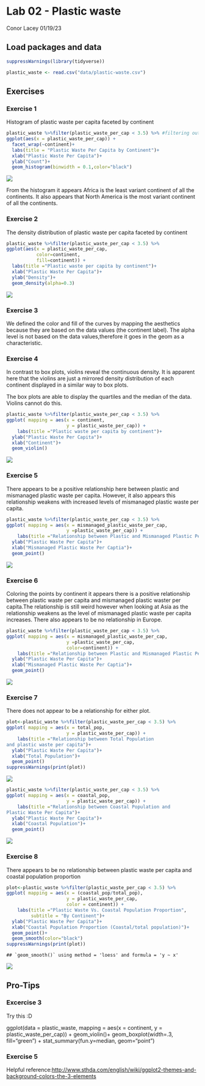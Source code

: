Lab 02 - Plastic waste
================
Conor Lacey
01/19/23

## Load packages and data

``` r
suppressWarnings(library(tidyverse)) 
```

``` r
plastic_waste <- read.csv("data/plastic-waste.csv")
```

## Exercises

### Exercise 1

Histogram of plastic waste per capita faceted by continent

``` r
plastic_waste %>%filter(plastic_waste_per_cap < 3.5) %>% #filtering out 3.5
ggplot(aes(x = plastic_waste_per_cap)) +
  facet_wrap(~continent)+
  labs(title = "Plastic Waste Per Capita by Continent")+
  xlab("Plastic Waste Per Capita")+
  ylab("Count")+
  geom_histogram(binwidth = 0.1,color="black")
```

![](lab-02_files/figure-gfm/plastic-waste-continent-1.png)<!-- -->

From the histogram it appears Africa is the least variant continent of
all the continents. It also appears that North America is the most
variant continent of all the continents.

### Exercise 2

The density distribution of plastic waste per capita faceted by
continent

``` r
plastic_waste %>%filter(plastic_waste_per_cap < 3.5) %>% 
ggplot(aes(x = plastic_waste_per_cap,
           color=continent,
           fill=continent)) +
  labs(title ="Plastic waste per capita by continent")+
  xlab("Plastic Waste Per Capita")+
  ylab("Density")+
  geom_density(alpha=0.3)
```

![](lab-02_files/figure-gfm/plastic-waste-density-1.png)<!-- -->

### Exercise 3

We defined the color and fill of the curves by mapping the aesthetics
because they are based on the data values (the continent label). The
alpha level is not based on the data values,therefore it goes in the
geom as a characteristic.

### Exercise 4

In contrast to box plots, violins reveal the continuous density. It is
apparent here that the violins are just a mirrored density distribution
of each continent displayed in a similar way to box plots.

The box plots are able to display the quartiles and the median of the
data. Violins cannot do this.

``` r
plastic_waste %>%filter(plastic_waste_per_cap < 3.5) %>% 
ggplot( mapping = aes(x = continent, 
                      y = plastic_waste_per_cap)) +
    labs(title ="Plastic waste per capita by continent")+
  ylab("Plastic Waste Per Capita")+
  xlab("Continent")+
  geom_violin()
```

![](lab-02_files/figure-gfm/plastic-waste-violin-1.png)<!-- -->

### Exercise 5

There appears to be a positive relationship here between plastic and
mismanaged plastic waste per capita. However, it also appears this
relationship weakens with increased levels of mismanaged plastic waste
per capita.

``` r
plastic_waste %>%filter(plastic_waste_per_cap < 3.5) %>% 
ggplot( mapping = aes(x = mismanaged_plastic_waste_per_cap, 
                      y =plastic_waste_per_cap)) +
    labs(title ="Relationship between Plastic and Mismanaged Plastic Per Capita")+
  ylab("Plastic Waste Per Capita")+
  xlab("Mismanaged Plastic Waste Per Captia")+
  geom_point()
```

![](lab-02_files/figure-gfm/plastic-waste-mismanaged-1.png)<!-- -->

### Exercise 6

Coloring the points by continent it appears there is a positive
relationship between plastic waste per capita and mismanaged plastic
waster per capita.The relationship is still weird however when looking
at Asia as the relationship weakens as the level of mismanaged plastic
waste per capita increases. There also appears to be no relationship in
Europe.

``` r
plastic_waste %>%filter(plastic_waste_per_cap < 3.5) %>% 
ggplot( mapping = aes(x = mismanaged_plastic_waste_per_cap, 
                      y =plastic_waste_per_cap,
                      color=continent)) +
    labs(title ="Relationship between Plastic and Mismanaged Plastic Per Capita")+
  ylab("Plastic Waste Per Capita")+
  xlab("Mismanaged Plastic Waste Per Captia")+
  geom_point()
```

![](lab-02_files/figure-gfm/plastic-waste-mismanaged-continent-1.png)<!-- -->

### Exercise 7

There does not appear to be a relationship for either plot.

``` r
plot<-plastic_waste %>%filter(plastic_waste_per_cap < 3.5) %>% 
ggplot( mapping = aes(x = total_pop, 
                      y = plastic_waste_per_cap)) +
    labs(title ="Relationship between Total Population
and plastic waste per capita")+
  ylab("Plastic Waste Per Capita")+
  xlab("Total Population")+
  geom_point()
suppressWarnings(print(plot))
```

![](lab-02_files/figure-gfm/plastic-waste-population-total-1.png)<!-- -->

``` r
plastic_waste %>%filter(plastic_waste_per_cap < 3.5) %>% 
ggplot( mapping = aes(x = coastal_pop, 
                      y = plastic_waste_per_cap)) +
    labs(title ="Relationship between Coastal Population and 
Plastic Waste Per Capita")+
  ylab("Plastic Waste Per Capita")+
  xlab("Coastal Population")+
  geom_point()
```

![](lab-02_files/figure-gfm/plastic-waste-population-coastal-1.png)<!-- -->

### Exercise 8

There appears to be no relationship between plastic waste per capita and
coastal population proportion

``` r
plot<-plastic_waste %>%filter(plastic_waste_per_cap < 3.5) %>% 
ggplot( mapping = aes(x = (coastal_pop/total_pop), 
                      y = plastic_waste_per_cap,
                      color = continent)) +
    labs(title ="Plastic Waste Vs. Coastal Population Proportion",
         subtitle = "By Continent")+
  ylab("Plastic Waste Per Capita")+
  xlab("Coastal Population Proportion (Coastal/total population)")+
  geom_point()+
  geom_smooth(color="black")
suppressWarnings(print(plot))
```

    ## `geom_smooth()` using method = 'loess' and formula = 'y ~ x'

![](lab-02_files/figure-gfm/recreate-viz-1.png)<!-- -->

## Pro-Tips

### Excercise 3

Try this :D

ggplot(data = plastic_waste, mapping = aes(x = continent, y =
plastic_waste_per_cap)) + geom_violin()+ geom_boxplot(width=.3,
fill=“green”) + stat_summary(fun.y=median, geom=“point”)

### Exercise 5

Helpful
reference:<http://www.sthda.com/english/wiki/ggplot2-themes-and-background-colors-the-3-elements>

